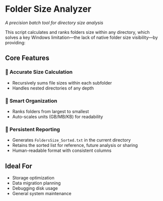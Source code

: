 # Folder Size Analyzer  
*A precision batch tool for directory size analysis*  

This script calculates and ranks folders size within any directory, which solves a key Windows limitation—the lack of native folder size visibility—by providing:  

## Core Features  

### 🔹 Accurate Size Calculation  
- Recursively sums file sizes within each subfolder  
- Handles nested directories of any depth  

### 🔹 Smart Organization  
- Ranks folders from largest to smallest  
- Auto-scales units (GB/MB/KB) for readability  

### 🔹 Persistent Reporting  
- Generates `FoldersSize_Sorted.txt` in the current directory  
- Retains the sorted list for reference, future analysis or sharing  
- Human-readable format with consistent columns  

## Ideal For  
- Storage optimization  
- Data migration planning  
- Debugging disk usage  
- General system maintenance  